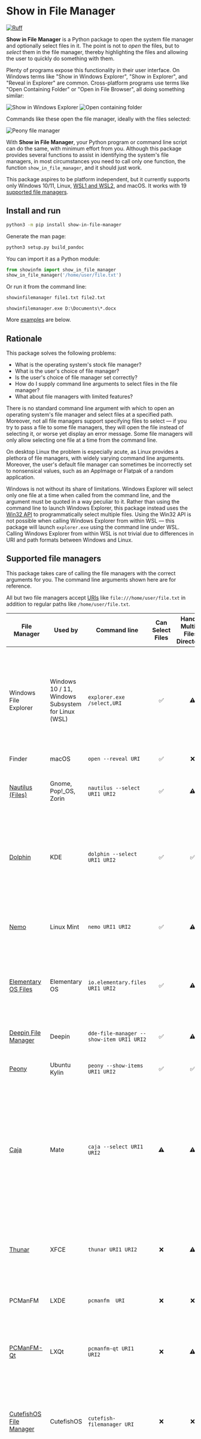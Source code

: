 # Show in File Manager

[![Ruff](https://img.shields.io/endpoint?url=https://raw.githubusercontent.com/astral-sh/ruff/main/assets/badge/v2.json)](https://github.com/astral-sh/ruff)

**Show in File Manager** is a Python package to open the system file manager 
and optionally select files in it. The point is not to _open_ the files, 
but to _select_ them in the file manager, thereby highlighting the 
files and allowing the user to quickly do something with them.

Plenty of programs expose this functionality in their user interface. On 
Windows terms like "Show in Windows Explorer", "Show in Explorer", and 
"Reveal in Explorer" are common. Cross-platform programs use terms like "Open
Containing Folder" or "Open in File Browser", all doing something similar:

![Show in Windows Explorer](https://github.com/damonlynch/showinfilemanager/raw/main/.github/photomechanic-win.png)
![Open containing folder](https://github.com/damonlynch/showinfilemanager/raw/main/.github/documentviewer-gnome.png)

Commands like these open the file manager, ideally with the files selected:

![Peony file manager](https://github.com/damonlynch/showinfilemanager/raw/main/.github/peony-kylin.png)

With **Show in File Manager**, your Python program or command line script 
can do the same, with minimum effort from you.
Although this package provides several functions to assist in identifying 
the system's file managers, in most circumstances you need to call only 
one function, the function `show_in_file_manager`, and it should just work.

This package aspires to be platform independent, but it currently supports 
only Windows 10/11, Linux, 
[WSL1 and WSL2](https://docs.microsoft.com/en-us/windows/wsl/), and macOS. 
It works with 19 [supported file managers](#supported-file-managers).


## Install and run

```bash
python3 -m pip install show-in-file-manager
```

Generate the man page:
```bash
python3 setup.py build_pandoc
```

You can import it as a Python module:
```python
from showinfm import show_in_file_manager
show_in_file_manager('/home/user/file.txt')
```

Or run it from the command line:
```bash
showinfilemanager file1.txt file2.txt
```

```commandline
showinfilemanager.exe D:\Documents\*.docx
```

More [examples](#examples) are below.

## Rationale

This package solves the following problems:
 - What is the operating system's stock file manager?
 - What is the user's choice of file manager?
 - Is the user's choice of file manager set correctly? 
 - How do I supply command line arguments to select files in the file manager?
 - What about file managers with limited features?  

There is no standard command line argument with which to open an operating 
system's file manager and select files at a specified path. Moreover, not 
all file managers support specifying files to select &mdash; if you try to 
pass a file to some file managers, they will open the file instead of 
selecting it, or worse yet display an error message. Some file managers will 
only allow selecting one file at a time from the command line. 

On desktop Linux the problem is especially acute, as Linux provides a 
plethora of file managers, with widely varying command line arguments. 
Moreover, the user's default file manager can sometimes be incorrectly set 
to nonsensical values, such as an AppImage or Flatpak of a random application. 

Windows is not without its share of limitations. Windows Explorer will select 
only one file at a time when called from the command line, and the argument 
must be quoted in a way peculiar to it. Rather than using the command line 
to launch Windows Explorer, this package instead uses the 
[Win32 API](https://docs.microsoft.com/en-us/windows/win32/api/shlobj_core/nf-shlobj_core-shopenfolderandselectitems) 
to programmatically select multiple files. Using the Win32 API is not 
possible when calling Windows Explorer from within WSL &mdash; this package 
will launch `explorer.exe` using the command line under WSL. Calling Windows 
Explorer from within WSL is not trivial due to differences in URI and path 
formats between Windows and Linux.  


## Supported file managers

This package takes care of calling the file managers with the correct 
arguments for you. The command line arguments shown here are for reference. 

All but two file managers accept [URIs](https://en.wikipedia.org/wiki/Uniform_Resource_Identifier)
like `file:///home/user/file.txt` in addition to regular paths like
`/home/user/file.txt`. 

|File Manager|Used by|Command line       |Can Select Files|Handles Multiple Files / Directories|Notes|
|------------|-------|-------------------|:---:|:---:|----|
| Windows File Explorer|Windows 10 / 11, Windows Subsystem for Linux (WSL)| `explorer.exe /select,URI`|&#9989;|&#9888;|No space between comma and URI. Can specify only one URI via the command line, but multiple files can be specified via the Win32 API.|
|Finder|macOS|`open --reveal URI`|&#9989;|&#10060;| |
|[Nautilus (Files)](https://gitlab.gnome.org/GNOME/nautilus)|Gnome, Pop!_OS, Zorin|`nautilus --select URI1 URI2`|&#9989;|&#9888;|Multiple URIs open multiple Nautilus windows. See [issue #1955](https://gitlab.gnome.org/GNOME/nautilus/-/issues/1955).|
|[Dolphin](https://github.com/KDE/dolphin)|KDE|`dolphin --select URI1 URI2 `|&#9989;|&#9989;|A regression in recent KDE releases means `--select` is ignored, but it is fixed in KDE Neon testing.|
|[Nemo](https://github.com/linuxmint/nemo)|Linux Mint|`nemo URI1 URI2`|&#9989;|&#9888;|Multiple URIs open multiple Nemo windows. Cannot select folders.|
|[Elementary OS Files](https://github.com/elementary/files)|Elementary OS|`io.elementary.files URI1 URI2`|&#9989;|&#9888;| Multiple URIs open multiple Files tabs. Cannot select folders.|
|[Deepin File Manager](https://github.com/linuxdeepin/dde-file-manager)|Deepin|`dde-file-manager --show-item URI1 URI2`|&#9989;|&#9888;| Multiple URIs open multiple Deepin File Manager tabs.|
|[Peony](https://github.com/ukui/peony)|Ubuntu Kylin|`peony --show-items URI1 URI2`|&#9989;|&#9989;| |
|[Caja](https://github.com/mate-desktop/caja)|Mate|`caja --select URI1 URI2`|&#9888;|&#9888;|Starting with 1.26, can select a file or folder using `--select`. In all versions, specifying a file without this switch causes an error. Multiple URIs open multiple Caja windows. See [issue #1547](https://github.com/mate-desktop/caja/issues/1547).|
|[Thunar](https://gitlab.xfce.org/xfce/thunar)|XFCE|`thunar URI1 URI2`|&#10060;|&#9888;|Specifying a file opens it. Multiple URIs open multiple Thunar windows.|
|PCManFM|LXDE|`pcmanfm  URI`|&#10060;|&#10060;|Specifying a file opens it. Multiple URIs open only the first URI.|
|[PCManFM-Qt](https://github.com/lxqt/pcmanfm-qt)|LXQt|`pcmanfm-qt URI1 URI2`|&#10060;|&#9888;|Specifying a file opens it. Multiple URIs open multiple PCManFM-Qt windows.|
|[CutefishOS File Manager](https://github.com/cutefishos/filemanager)|CutefishOS|`cutefish-filemanager URI`|&#10060;|&#10060;|Specifying a file causes File Manager to attempt to open it as if it is a folder. Multiple URIs open only the first URI.|
|[Index](https://invent.kde.org/maui/index-fm)|Linux|`index URI1 URI2` |&#10060;|&#10060;|Specifying a file has no effect. Multiple URIs open multiple tabs, in addition to the user's home directory, which is always opened.|
|[Double Commander](https://doublecmd.sourceforge.io/)|Windows, Linux|`doublecmd URI1 URI2`|&#9989;|&#9888;|A double panel file manager accepting up to two URIs. Cannot select folders.|
|[Krusader](https://krusader.org/)|KDE|`krusader URI`|&#10060;|&#9888;|A double panel file manager accepting one URI. Two URIs can be specified using `--left` and `--right`, but that is unsupported by this package. Specifying a file causes an error.|
|[SpaceFM](https://ignorantguru.github.io/spacefm/)|Linux|`spacefm URI1 URI2`|&#10060;|&#9989;|Specifying a file opens it.|
|[fman](https://fman.io/)|Windows, Linux, macOS|`fman path1 path2`|&#9989;|&#9888;|A double panel file manager accepting up to two paths. Cannot select folders. Does not accept URIs.|
|[Insight](https://github.com/lumina-desktop/lumina/tree/master/src-qt5/desktop-utils/lumina-fm)|Lumina Desktop|`lumina-fm path1 path2`|&#10060;|&#9989;|Specifying a file displays it in the left pane as if it were a folder. Does not accept URIs.|


## Usage

### Open the file manager with the files to select

```python
def show_in_file_manager(
    path_or_uri: Optional[Union[str, Sequence[str]]] = None,
    open_not_select_directory: Optional[bool] = True,
    file_manager: Optional[str] = None,
    verbose: bool = False,
    debug: bool = False,
) -> None:
    """
    Open the file manager and show zero or more directories or files in it.

    The path_or_uri is a sequence of items, or a single item. An item can
    be regular path, or a URI.

    On non-Windows platforms, regular paths will be converted to URIs when 
    passed as command line arguments to the file manager, because some file 
    managers do not handle regular paths correctly. However, URIs will be 
    convereted to paths to handle file managers that do not accepts URIs.
    
    On Windows, Explorer is called using the Win32 API.
    
    On WSL1, all paths are opened using Windows Explorer. URIs and can be 
    specified using Linux or Windows formats. All formats are automatically 
    converted to use the Windows URI format. 
        
    WSL2 functions the same as WSL1, except if the WSL2 instance has a Linux 
    file manager installed. On these systems, if a path on Linux is 
    specified, that file manager will be used instead of Windows Explorer. You 
    can override this default behavior by using the parameter file_manager. 

    The most common use of this function is to call it without specifying
    the file manager to use, which defaults to the value returned by
    valid_file_manager()

    For file managers unable to select files to display, the file manager
    will instead display the contents of the path.

    For file managers that can handle file selections, but only one at time,
    multiple file manager windows will be opened.

    If you specify a file manager executable and this package does not
    recognize it, it will be called with the files as the only command line
    arguments.

    :param path_or_uri: zero or more files or directories to open, specified
     as a single URI or valid path, or a sequence of URIs/paths.
    :param open_not_select_directory: if the URI or path is a directory and
     not a file, open the directory itself in the file manager, rather than
     selecting it and displaying it in its parent directory.
    :param file_manager: executable name to use. If not specified, then
     valid_file_manager() will determine which file manager to use.
    :param allow_conversion: allow this function to automatically convert paths
     and URIs to the format needed by the file manager that will be called. Set
     to False if passing non-standard URIs. Ignored when running under WSL.
    :param verbose: if True print command to be executed before launching
     it
    :param debug: if True print debugging information to stderr     
    """
```

Other functions mentioned below are not necessary to call, but are provided 
for convenience and control.

### Determine the most sensible choice of file manager

```python
def valid_file_manager() -> str:
    """
    Get user's file manager, falling back to using sensible defaults.

    The user's choice of file manager is the default choice. However, this is
    not always set correctly. On Linux, it most likely is because the user's
    distro has not correctly set the default file manager. If the user's choice
    is unrecognized by this package, then reject it and choose the standard file
    manager for the detected desktop environment.

    All exceptions are caught, except those if this platform is not supported by
    this package.

    :return: If the user's default file manager is set and it is recognized 
     as valid by this package, then return it. Otherwise return the stock file
     manager, if it exists.
    """
```

This package makes opinionated choices about the most sensible choice of 
file manager:
1. A file manager is valid if and only if this package recognizes it, e.g. 
   `nautilus`, `explorer.exe`. 
2. If the user's choice of file manager is valid (i.e. an actual file 
   manager, not some random application), that file manager is used.
3. If the user's choice of file manager is invalid or could not be 
   determined, the desktop or OS's stock file manager is used.


### Get the operating system's stock file manager

```python
def stock_file_manager() -> str:
    """
    Get stock file manager for this operating system / desktop.

    On Windows the default is `explorer.exe`. On Linux the first step
    is to determine which desktop is running, and from that lookup its
    default file manager. On macOS, the default is finder, accessed
    via the command 'open'.

    Exceptions are not caught.

    :return: executable name
    """
```

### Get the user's choice of file manager

```python
def user_file_manager() -> str:
    """
    Get the file manager as set by the user.

    Exceptions are not caught.

    :return: executable name
    """
```

On Windows and macOS, for now only the stock file manager is returned. That 
could change in future releases.

On Linux, the file manager is probed using `xdg-mime query default 
inode/directory`, and the resulting `.desktop` file is parsed to extract the 
file manager command.  



## Examples

From Python, show file or directory in file manager, using the most sensible 
choice of file manager:
```python
# Windows path, in Windows or from within WSL
show_in_file_manager('C:\Documents\myfile.txt')
# Windows URI, in Windows or from within WSL
show_in_file_manager('file://C:/Documents/myfile.txt')
# Mixing Windows and Linux style URIs and paths, from within WSL
show_in_file_manager(
   (
      'file:///C:/Documents/myfile.txt', '/mnt/d/Data/database.sqlite', 
      '/home/user/.profile', 'file:/etc/fstab'
   ), file_manager='explorer.exe'
)
# Linux path
show_in_file_manager('/home/user/myfile.txt')
# Linux multiple paths
show_in_file_manager(('/home/user/myfile.txt', '/home/user/other file.txt'))
# Mixing Linux URI and Linux path
show_in_file_manager(
   ('file:///home/user/other%20file.txt', '/home/otheruser/.bashrc')
)
# Simply open the file manager
show_in_file_manager()
# Open the file manager at a directory
show_in_file_manager('/home/user')
# Select the user directory in the home folder
show_in_file_manager('/home/user', open_not_select_directory=False)
```

Open the system home directory (`/home` on Linux, `/Users` on macOS) and 
select the user's home folder in it:
```bash
showinfilemanager -s ~
```
Open the user's home directory directly, without selecting it:
```bash
showinfilemanager ~
```
Select files in two different directories, and open a third directory:
```bash
showinfilemanager myfile.txt ../anotherfile.txt ../../
```
The previous command will open three different instances of the file manager,
because of three different directories (macOS users may need to adjust 
finder preferences in order to display multiple finder windows).

## Limitations

 - Its behavior in a confined Linux environment like a Flatpak, Snap, or 
   AppImage is untested.

## Contributing

Please file issues or pull requests to improve the code. Discuss 
improvements in the GitHub discussion section for this project.

The initial source of this code is from 
[Rapid Photo Downloader](https://github.com/damonlynch/rapid-photo-downloader). 


## License

[MIT](https://choosealicense.com/licenses/mit/)

  
## Authors

- [@damonlynch](https://github.com/damonlynch)
